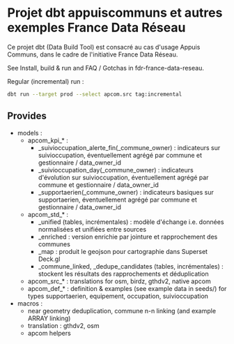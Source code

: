 # Projet dbt appuiscommuns et autres exemples France Data Réseau

Ce projet dbt (Data Build Tool) est consacré au cas d'usage Appuis Communs, dans le cadre de l'initiative France Data Réseau.

See Install, build & run and FAQ / Gotchas in fdr-france-data-reseau.

Regular (incremental) run :
```bash
dbt run --target prod --select apcom.src tag:incremental
```

## Provides

- models :
  - apcom_kpi_* :
    - _suivioccupation_alerte_fin(_commune_owner) : indicateurs sur suivioccupation, éventuellement agrégé par commune et gestionnaire / data_owner_id
    - _suivioccupation_day(_commune_owner) : indicateurs d'évolution sur suivioccupation, éventuellement agrégé par commune et gestionnaire / data_owner_id
    - _supportaerien(_commune_owner) : indicateurs basiques sur supportaerien, éventuellement agrégé par commune et gestionnaire / data_owner_id
  - apcom_std_* :
    - _unified (tables, incrémentales) : modèle d'échange i.e. données normalisées et unifiées entre sources
    - _enriched : version enrichie par jointure et rapprochement des communes
    - _map : produit le geojson pour cartographie dans Superset Deck.gl
    - _commune_linked, _dedupe_candidates (tables, incrémentales) :  stockent les résultats des rapprochements et déduplication
  - apcom_src_* : translations for osm, birdz, gthdv2, native apcom
  - apcom_def_* : definition & examples (see example data in seeds/) for types supportaerien, equipement, occupation, suivioccupation
- macros :
  - near geometry deduplication, commune n-n linking (and example ARRAY linking)
  - translation : gthdv2, osm
  - apcom helpers